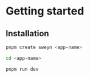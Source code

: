 # Getting started

## Installation

```sh
pnpm create sweyn <app-name>
```

```sh
cd <app-name>
```

```sh
pnpm run dev
```
